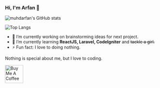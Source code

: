 ### Hi, I'm Arfan 👋
![muhdarfan's GitHub stats](https://github-readme-stats.vercel.app/api?username=muhdarfan&show_icons=true&theme=radical)

![Top Langs](https://github-readme-stats.vercel.app/api/top-langs/?username=muhdarfan&layout=compact)

- 🔭 I’m currently working on brainstorming ideas for next project.
- 🌱 I’m currently learning <b>ReactJS, Laravel, CodeIgniter</b> and <strike>tackle a girl.</strike>
- ⚡ Fun fact: I love to doing nothing.

Nothing is special about me, but I love to coding.

<a href="https://www.buymeacoffee.com/muhdarfan" target="_blank"><img src="https://cdn.buymeacoffee.com/buttons/v2/default-yellow.png" alt="Buy Me A Coffee" style="height: 60px !important;width: 60px !important;" ></a>
